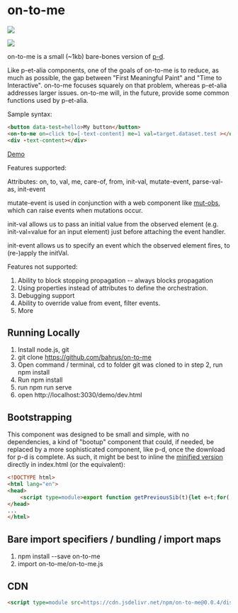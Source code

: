 # on-to-me

<a href="https://nodei.co/npm/on-to-me/"><img src="https://nodei.co/npm/on-to-me.png"></a>

<img src="https://badgen.net/bundlephobia/minzip/on-to-me@0.0.35">

on-to-me is a small (~1kb) bare-bones version of [p-d](https://github.com/bahrus/p-et-alia).

Like p-et-alia components, one of the goals of on-to-me is to reduce, as much as possible, the gap between "First Meaningful Paint" and "Time to Interactive".  on-to-me focuses squarely on that problem, whereas p-et-alia addresses larger issues.  on-to-me will, in the future, provide some common functions used by p-et-alia.

Sample syntax:

```html
<button data-test=hello>My button</button>
<on-to-me on=click to=[-text-content] me=1 val=target.dataset.test ></on-to-me>
<div -text-content></div>
```

[Demo](https://jsfiddle.net/bahrus/5d7t064q/)

Features supported:

Attributes:  on, to, val, me, care-of, from, init-val, mutate-event, parse-val-as, init-event

mutate-event is used in conjunction with a web component like [mut-obs](https://github.com/bahrus/mut-obs), which can raise events when mutations occur.

init-val allows us to pass an initial value from the observed element (e.g. init-val=value for an input element) just before attaching the event handler.

init-event allows us to specify an event which the observed element fires, to (re-)apply the initVal.

Features not supported:

1.  Ability to block stopping propagation -- always blocks propagation
2.  Using properties instead of attributes to define the orchestration.
3.  Debugging support
4.  Ability to override value from event, filter events.
5.  More

## Running Locally

1.  Install node.js, git
2.  git clone https://github.com/bahrus/on-to-me
3.  Open command / terminal, cd to folder git was cloned to in step 2, run npm install
4.  Run npm install
5.  run npm run serve
6.  open http://localhost:3030/demo/dev.html

## Bootstrapping

This component was designed to be small and simple, with no dependencies, a kind of "bootup" component that could, if needed, be replaced by a more sophisticated component, like p-d, once the download for p-d is complete.  As such, it might be best to inline the [minified version](https://raw.githubusercontent.com/bahrus/on-to-me/baseline/dist/on-to-me.min.js) directly in index.html (or the equivalent):

```html
<!DOCTYPE html>
<html lang="en">
<head>
    <script type=module>export function getPreviousSib(t){let e=t;for(;e&&e.hasAttribute("on");)e=e.previousElementSibling,null===e&&(e=t.parentElement);return e}export function nudge(t)...</script>
</head>
...
</html>
```

## Bare import specifiers / bundling / import maps

1.  npm install --save on-to-me
2.  import on-to-me/on-to-me.js

## CDN

```html
<script type=module src=https://cdn.jsdelivr.net/npm/on-to-me@0.0.4/dist/on-to-me.min.js></script>
```



